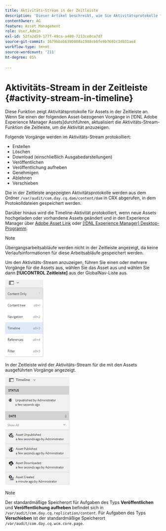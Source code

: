 ```yaml
---
title: Aktivitäts-Stream in der Zeitleiste
description: 'Dieser Artikel beschreibt, wie Sie Aktivitätsprotokolle für Assets in der Zeitleiste anzeigen können. '
contentOwner: AG
feature: Asset Management
role: User,Admin
exl-id: 52fa2d59-177f-49ca-a480-7213ce0ca7d7
source-git-commit: 1679bbab6390808a1988cb6fe9b7692c3db31ae4
workflow-type: tm+mt
source-wordcount: '211'
ht-degree: 85%

---
```


# Aktivitäts-Stream in der Zeitleiste {#activity-stream-in-timeline}

Diese Funktion zeigt Aktivitätsprotokolle für Assets in der Zeitleiste an. Wenn Sie einen der folgenden Asset-bezogenen Vorgänge in [!DNL Adobe Experience Manager Assets]durchführen, aktualisiert die Aktivitäts-Stream-Funktion die Zeitleiste, um die Aktivität anzuzeigen.

Folgende Vorgänge werden im Aktivitäts-Stream protokolliert:

* Erstellen
* Löschen
* Download (einschließlich Ausgabedarstellungen)
* Veröffentlichen
* Veröffentlichung aufheben
* Genehmigen
* Ablehnen
* Verschieben

Die in der Zeitleiste angezeigten Aktivitätsprotokolle werden aus dem Ordner `/var/audit/com.day.cq.dam/content/dam` in CRX abgerufen, in dem Protokolldateien gespeichert werden.

Darüber hinaus wird die Timeline-Aktivität protokolliert, wenn neue Assets hochgeladen oder vorhandene Assets geändert und in den Experience Manager über [Adobe Asset Link](https://helpx.adobe.com/de/enterprise/admin-guide.html/enterprise/using/manage-assets-using-adobe-asset-link.ug.html) oder [[!DNL Experience Manager] Desktop-Programm](https://experienceleague.adobe.com/docs/experience-manager-desktop-app/using/introduction.html?lang=de).

>[!NOTE]
>
>Übergangsarbeitsabläufe werden nicht in der Zeitleiste angezeigt, da keine Verlaufsinformationen für diese Arbeitsabläufe gespeichert werden.

Um den Aktivitäts-Stream anzuzeigen, führen Sie einen oder mehrere Vorgänge für die Assets aus, wählen Sie das Asset aus und wählen Sie dann **[!UICONTROL Zeitleiste]** aus der GlobalNav-Liste aus.

![timeline-3](assets/timeline-3.png)

In der Zeitleiste wird der Aktivitäts-Stream für die mit den Assets ausgeführten Vorgänge angezeigt.

![activity_stream](assets/activity_stream.png)

>[!NOTE]
>
>Der standardmäßige Speicherort für Aufgaben des Typs **Veröffentlichen** und **Veröffentlichung aufheben** befindet sich in `/var/audit/com.day.cq.replication/content`. Für Aufgaben des Typs **Verschieben** ist der standardmäßige Speicherort `/var/audit/com.day.cq.wcm.core.page`.

